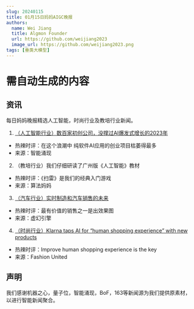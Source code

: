 ```yaml
---
slug: 20240115
title: 01月15日妈妈AIGC晚报
authors:
  name: Wei Jiang
  title: Algmon Founder
  url: https://github.com/weijiang2023
  image_url: https://github.com/weijiang2023.png
tags: [垂类大模型]
---
```


# 需自动生成的内容
## 资讯
每日妈妈晚报精选人工智能，时尚行业及教培行业新闻。

1. [（人工智能行业）数百家初创公司，没撑过AI爆发式增长的2023年](https://mp.weixin.qq.com/s/rh2xnRP71CiPctBpFiu0Vg)
* 热辣时评：在这个浪潮中 纯软件AI应用的创业项目枯萎得最多
* 来源：智能涌现

2. （教培行业）我们仔细研读了广州版《人工智能》教材
* 热辣时评：《扫雷》是我们的经典入门游戏
* 来源：算法妈妈

3. [（汽车行业）实时制造和汽车销售的未来](https://www.unrealengine.com/zh-CN/blog/real-time-manufacturing-and-the-future-of-automotive-sales)
* 热辣时评：最有价值的销售之一是出效果图
* 来源：虚幻引擎

4. [（时尚行业）Klarna taps AI for “human shopping experience” with new products](https://fashionunited.com/news/business/klarna-taps-ai-for-human-shopping-experience-with-new-products/2023101256338)
* 热辣时评：Improve human shopping experience is the key
* 来源：Fashion United

## 声明

我们感谢机器之心，量子位，智能涌现，BoF，163等新闻源为我们提供原素材，以进行智能新闻聚合。